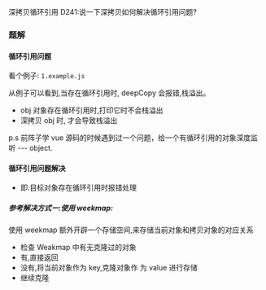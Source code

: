 深拷贝循环引用
D241:说一下深拷贝如何解决循环引用问题?

### 题解

#### 循环引用问题

看个例子: `1.example.js`

从例子可以看到,当存在循环引用时, deepCopy 会报错,栈溢出。

- obj 对象存在循环引用时,打印它时不会栈溢出
- 深拷贝 obj 时, 才会导致栈溢出

p.s 前阵子学 vue 源码的时候遇到过一个问题，给一个有循环引用的对象深度监听 --- object.

#### 循环引用问题解决

- 即:目标对象存在循环引用时报错处理

##### 参考解决方式ー:使用 weekmap:

使用 weekmap 额外开辟一个存储空间,来存储当前对象和拷贝对象的对应关系

- 检查 Weakmap 中有无克隆过的对象
- 有,直接返回
- 没有,将当前对象作为 key,克隆对象作 为 value 进行存储
- 继续克隆
